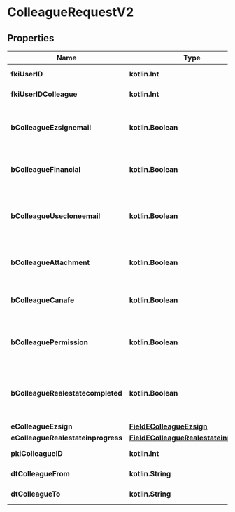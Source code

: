 
# ColleagueRequestV2

## Properties
| Name | Type | Description | Notes |
| ------------ | ------------- | ------------- | ------------- |
| **fkiUserID** | **kotlin.Int** | The unique ID of the User |  |
| **fkiUserIDColleague** | **kotlin.Int** | The unique ID of the User |  |
| **bColleagueEzsignemail** | **kotlin.Boolean** | Whether the email can be used by the cloning user in Ezsign |  |
| **bColleagueFinancial** | **kotlin.Boolean** | Whether the cloning user has access to the financial |  |
| **bColleagueUsecloneemail** | **kotlin.Boolean** | Whether the cloning user has access to the cloned user email to send communications |  |
| **bColleagueAttachment** | **kotlin.Boolean** | Whether the cloning user has access to the attachment |  |
| **bColleagueCanafe** | **kotlin.Boolean** | Whether the cloning user has access to canafe |  |
| **bColleaguePermission** | **kotlin.Boolean** | Whether the cloning user copies the permission of the cloned user |  |
| **bColleagueRealestatecompleted** | **kotlin.Boolean** | Whether if the cloning user has access to the completed folders in real estate |  |
| **eColleagueEzsign** | [**FieldEColleagueEzsign**](FieldEColleagueEzsign.md) |  |  |
| **eColleagueRealestateinprogress** | [**FieldEColleagueRealestateinprogess**](FieldEColleagueRealestateinprogess.md) |  |  |
| **pkiColleagueID** | **kotlin.Int** | The unique ID of the Colleague |  [optional] |
| **dtColleagueFrom** | **kotlin.String** | The from of the Colleague |  [optional] |
| **dtColleagueTo** | **kotlin.String** | The to of the Colleague |  [optional] |



